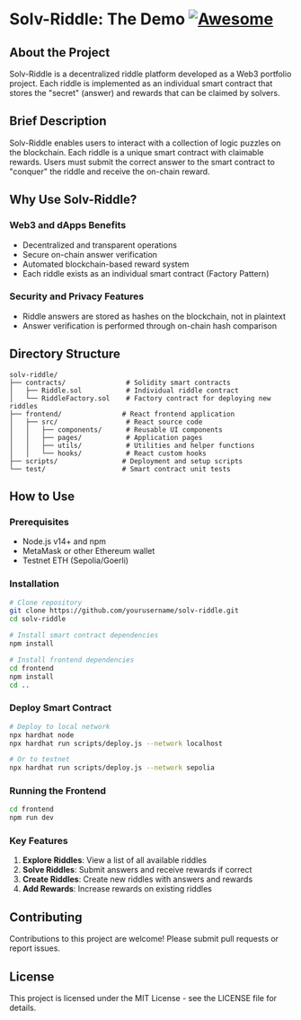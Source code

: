 # Solv-Riddle: The Demo [![Awesome](https://cdn.rawgit.com/sindresorhus/awesome/d7305f38d29fed78fa85652e3a63e154dd8e8829/media/badge.svg)](https://github.com/sindresorhus/awesome)

## About the Project

Solv-Riddle is a decentralized riddle platform developed as a Web3 portfolio project. Each riddle is implemented as an individual smart contract that stores the "secret" (answer) and rewards that can be claimed by solvers.

## Brief Description

Solv-Riddle enables users to interact with a collection of logic puzzles on the blockchain. Each riddle is a unique smart contract with claimable rewards. Users must submit the correct answer to the smart contract to "conquer" the riddle and receive the on-chain reward.

## Why Use Solv-Riddle?

### Web3 and dApps Benefits
- Decentralized and transparent operations
- Secure on-chain answer verification
- Automated blockchain-based reward system
- Each riddle exists as an individual smart contract (Factory Pattern)

### Security and Privacy Features
- Riddle answers are stored as hashes on the blockchain, not in plaintext
- Answer verification is performed through on-chain hash comparison

## Directory Structure

```
solv-riddle/
├── contracts/               # Solidity smart contracts
│   ├── Riddle.sol           # Individual riddle contract
│   └── RiddleFactory.sol    # Factory contract for deploying new riddles
├── frontend/               # React frontend application
│   ├── src/                 # React source code
│   │   ├── components/      # Reusable UI components
│   │   ├── pages/           # Application pages
│   │   ├── utils/           # Utilities and helper functions
│   │   └── hooks/           # React custom hooks
├── scripts/                # Deployment and setup scripts
└── test/                   # Smart contract unit tests
```

## How to Use

### Prerequisites
- Node.js v14+ and npm
- MetaMask or other Ethereum wallet
- Testnet ETH (Sepolia/Goerli)

### Installation

```bash
# Clone repository
git clone https://github.com/yourusername/solv-riddle.git
cd solv-riddle

# Install smart contract dependencies
npm install

# Install frontend dependencies
cd frontend
npm install
cd ..
```

### Deploy Smart Contract

```bash
# Deploy to local network
npx hardhat node
npx hardhat run scripts/deploy.js --network localhost

# Or to testnet
npx hardhat run scripts/deploy.js --network sepolia
```

### Running the Frontend

```bash
cd frontend
npm run dev
```

### Key Features
1. **Explore Riddles**: View a list of all available riddles
2. **Solve Riddles**: Submit answers and receive rewards if correct
3. **Create Riddles**: Create new riddles with answers and rewards
4. **Add Rewards**: Increase rewards on existing riddles

## Contributing

Contributions to this project are welcome! Please submit pull requests or report issues.

## License

This project is licensed under the MIT License - see the LICENSE file for details.
